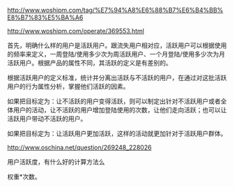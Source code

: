 <http://www.woshipm.com/tag/%E7%94%A8%E6%88%B7%E6%B4%BB%E8%B7%83%E5%BA%A6>

<http://www.woshipm.com/operate/369553.html>

首先，明确什么样的用户是活跃用户。跟流失用户相对应，活跃用户可以根据使用的频率来定义，一周登陆/使用多少次为周活跃用户、一个月登陆/使用多少次为月活跃用户。根据产品的属性不同，其活跃的定义是有差别的。

根据活跃用户的定义标准，统计并分离出活跃与不活跃的用户，在通过对这批活跃用户的行为属性分析，掌握他们活跃的因素。

如果把目标定为：让不活跃的用户变得活跃，则可以制定出针对不活跃用户或者全体用户的活动，让不活跃的用户增加登陆使用的次数，让他们走向活跃；也可以让活跃用户带动不活跃的用户。

如果把目标定为：让活跃用户更加活跃，这样的活动就更加针对于活跃用户群体。





 <http://www.oschina.net/question/269248_228026>

用户活跃度，有什么好的计算方法么

权重*次数。